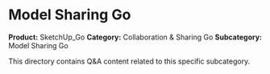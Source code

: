 # Model Sharing Go

**Product:** SketchUp_Go
**Category:** Collaboration & Sharing Go
**Subcategory:** Model Sharing Go

This directory contains Q&A content related to this specific subcategory.
